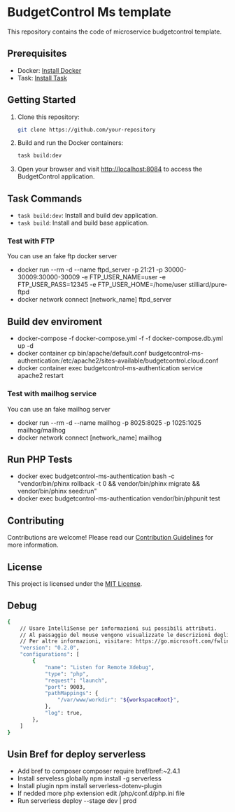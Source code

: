# BudgetControl Ms template

This repository contains the code of microservice budgetcontrol template.

## Prerequisites

- Docker: [Install Docker](https://docs.docker.com/get-docker/)
- Task: [Install Task](https://taskfile.dev/#/installation)

## Getting Started

1. Clone this repository:

    ```bash
    git clone https://github.com/your-repository
    ```

2. Build and run the Docker containers:

    ```bash
    task build:dev
    ```

5. Open your browser and visit [http://localhost:8084](http://localhost:8084) to access the BudgetControl application.

## Task Commands

- `task build:dev`: Install and build dev application.
- `task build`: Install and build base application.

### Test with FTP

You can use an fake ftp docker server
- docker run --rm -d --name ftpd_server -p 21:21 -p 30000-30009:30000-30009 -e FTP_USER_NAME=user -e FTP_USER_PASS=12345 -e FTP_USER_HOME=/home/user stilliard/pure-ftpd
- docker network connect [network_name] ftpd_server

## Build dev enviroment
- docker-compose -f docker-compose.yml -f -f docker-compose.db.yml up -d
- docker container cp bin/apache/default.conf budgetcontrol-ms-authentication:/etc/apache2/sites-available/budgetcontrol.cloud.conf
- docker container exec budgetcontrol-ms-authentication service apache2 restart

### Test with mailhog service

You can use an fake mailhog server
- docker run --rm -d --name mailhog -p 8025:8025 -p 1025:1025 mailhog/mailhog
- docker network connect [network_name] mailhog

## Run PHP Tests
- docker exec budgetcontrol-ms-authentication bash -c "vendor/bin/phinx rollback -t 0 && vendor/bin/phinx migrate && vendor/bin/phinx seed:run" 
- docker exec budgetcontrol-ms-authentication vendor/bin/phpunit test

## Contributing

Contributions are welcome! Please read our [Contribution Guidelines](CONTRIBUTING.md) for more information.

## License

This project is licensed under the [MIT License](LICENSE).

## Debug
```bash
{
    // Usare IntelliSense per informazioni sui possibili attributi.
    // Al passaggio del mouse vengono visualizzate le descrizioni degli attributi esistenti.
    // Per altre informazioni, visitare: https://go.microsoft.com/fwlink/?linkid=830387
    "version": "0.2.0",
    "configurations": [
        {
            "name": "Listen for Remote Xdebug",
            "type": "php",
            "request": "launch",
            "port": 9003,
            "pathMappings": {
                "/var/www/workdir": "${workspaceRoot}",
            },
            "log": true, 
        },
    ]
}
```

## Usin Bref for deploy serverless
- Add bref to composer composer require bref/bref:~2.4.1
- Install serveless globally npm install -g serverless
- Install plugin npm install serverless-dotenv-plugin
- If nedded more php extension edit /php/conf.d/php.ini file
- Run serverless deploy --stage dev | prod